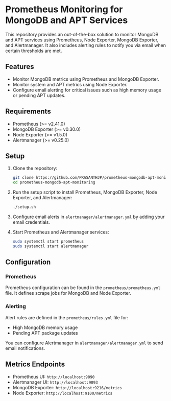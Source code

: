 # Prometheus Monitoring for MongoDB and APT Services

This repository provides an out-of-the-box solution to monitor MongoDB and APT services using Prometheus, Node Exporter, MongoDB Exporter, and Alertmanager. It also includes alerting rules to notify you via email when certain thresholds are met.

## Features

- Monitor MongoDB metrics using Prometheus and MongoDB Exporter.
- Monitor system and APT metrics using Node Exporter.
- Configure email alerting for critical issues such as high memory usage or pending APT updates.

## Requirements

- Prometheus (>= v2.41.0)
- MongoDB Exporter (>= v0.30.0)
- Node Exporter (>= v1.5.0)
- Alertmanager (>= v0.25.0)

## Setup

1. Clone the repository:

    ```bash
    git clone https://github.com/PRASANTHJP/prometheus-mongodb-apt-monitoring.git
    cd prometheus-mongodb-apt-monitoring
    ```

2. Run the setup script to install Prometheus, MongoDB Exporter, Node Exporter, and Alertmanager:

    ```bash
    ./setup.sh
    ```

3. Configure email alerts in `alertmanager/alertmanager.yml` by adding your email credentials.

4. Start Prometheus and Alertmanager services:

    ```bash
    sudo systemctl start prometheus
    sudo systemctl start alertmanager
    ```

## Configuration

### Prometheus

Prometheus configuration can be found in the `prometheus/prometheus.yml` file. It defines scrape jobs for MongoDB and Node Exporter.

### Alerting

Alert rules are defined in the `prometheus/rules.yml` file for:
- High MongoDB memory usage
- Pending APT package updates

You can configure Alertmanager in `alertmanager/alertmanager.yml` to send email notifications.

## Metrics Endpoints

- Prometheus UI: `http://localhost:9090`
- Alertmanager UI: `http://localhost:9093`
- MongoDB Exporter: `http://localhost:9216/metrics`
- Node Exporter: `http://localhost:9100/metrics`

